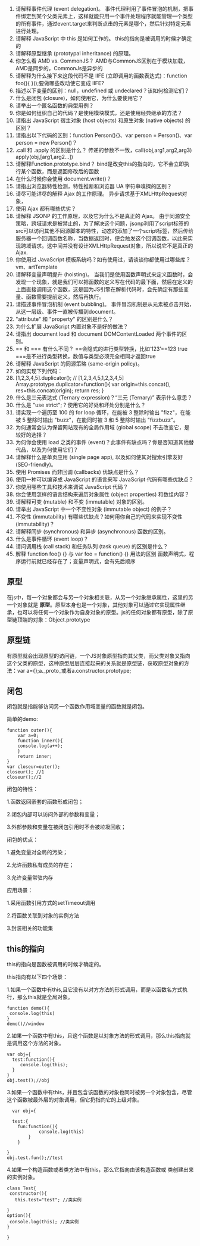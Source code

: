 1. 请解释事件代理 (event delegation)。
    事件代理利用了事件冒泡的机制，把事件绑定到某个父类元素上，这样就能只用一个事件处理程序就能管理一个类型的所有事件，通过event.target来判断点击的元素是哪个，然后针对特定元素进行处理。
1. 请解释 JavaScript 中 this 是如何工作的。
	this的指向是被调用的时候才确定的
1. 请解释原型继承 (prototypal inheritance) 的原理。
1. 你怎么看 AMD vs. CommonJS？
	AMD与CommonJS区别在于模块加载，AMD是同步的，CommonJs是异步的
1. 请解释为什么接下来这段代码不是 IIFE (立即调用的函数表达式)：function foo(){ }();要做哪些改动使它变成 IIFE?
1. 描述以下变量的区别：null，undefined 或 undeclared？该如何检测它们？
1. 什么是闭包 (closure)，如何使用它，为什么要使用它？
1. 请举出一个匿名函数的典型用例？
1. 你是如何组织自己的代码？是使用模块模式，还是使用经典继承的方法？
1. 请指出 JavaScript 宿主对象 (host objects) 和原生对象 (native objects) 的区别？
1. 请指出以下代码的区别：function Person(){}、var person = Person()、var person = new Person()？
1. .call 和 .apply 的区别是什么？
	传递的参数不一致，call(obj,arg1,arg2,arg3) apply(obj,[arg1,arg2...])
1. 请解释Function.prototype.bind？
	bind是改变this的指向的，它不会立即执行某个函数，而是返回修改后的函数
1. 在什么时候你会使用 document.write()？
1. 请指出浏览器特性检测，特性推断和浏览器 UA 字符串嗅探的区别？
1. 请尽可能详尽的解释 Ajax 的工作原理。
	异步请求基于XMLHttpRequest对象，
1. 使用 Ajax 都有哪些优劣？
1. 请解释 JSONP 的工作原理，以及它为什么不是真正的 Ajax。
	由于同源安全策略，跨域请求是被禁止的，为了解决这个问题，jsonp利用了script标签的src可以访问其他不同源脚本的特性，动态的添加了一个script标签，然后传给服务器一个回调函数名称，当数据返回时，便会触发这个回调函数，以此来实现跨域请求。这中间并没有设计XMLHttpRequest对象，所以说它不是真正的Ajax.
1. 你使用过 JavaScript 模板系统吗？如有使用过，请谈谈你都使用过哪些库？
	vm、artTemplate
1. 请解释变量声明提升 (hoisting)。
	当我们是使用函数声明式来定义函数时，会发现一个现象，就是我们可以把函数的定义写在代码的最下面，然后在定义的上面直接调用这个函数，这是因为JS引擎在解析代码时，会先确定有那些变量、函数需要提前定义，然后再执行。
1. 请描述事件冒泡机制 (event bubbling)。
	事件冒泡机制是从元素被点击开始，从这一层级、事件一直被传播到document。
1. "attribute" 和 "property" 的区别是什么？
1. 为什么扩展 JavaScript 内置对象不是好的做法？
1. 请指出 document load 和 document DOMContentLoaded 两个事件的区别。
1. == 和 === 有什么不同？
	==会隐式的进行类型转换，比如‘123’==123 true   ===是不进行类型转换，数值与类型必须完全相同才返回true
1. 请解释 JavaScript 的同源策略 (same-origin policy)。
1. 如何实现下列代码：
1. [1,2,3,4,5].duplicator(); // [1,2,3,4,5,1,2,3,4,5]
		Array.prototype.duplicator=function(){
		 var origin=this.concat(),
		  	 res=this.concat(origin);
		 return res;
		}
1. 什么是三元表达式 (Ternary expression)？“三元 (Ternary)” 表示什么意思？
1. 什么是 "use strict"; ? 使用它的好处和坏处分别是什么？
1. 请实现一个遍历至 100 的 for loop 循环，在能被 3 整除时输出 "fizz"，在能被 5 整除时输出 "buzz"，在能同时被 3 和 5 整除时输出 "fizzbuzz"。
1. 为何通常会认为保留网站现有的全局作用域 (global scope) 不去改变它，是较好的选择？
1. 为何你会使用 load 之类的事件 (event)？此事件有缺点吗？你是否知道其他替代品，以及为何使用它们？
1. 请解释什么是单页应用 (single page app), 以及如何使其对搜索引擎友好 (SEO-friendly)。
1. 使用 Promises 而非回调 (callbacks) 优缺点是什么？
1. 使用一种可以编译成 JavaScript 的语言来写 JavaScript 代码有哪些优缺点？
1. 你使用哪些工具和技术来调试 JavaScript 代码？
1. 你会使用怎样的语言结构来遍历对象属性 (object properties) 和数组内容？
1. 请解释可变 (mutable) 和不变 (immutable) 对象的区别。
1. 请举出 JavaScript 中一个不变性对象 (immutable object) 的例子？
1. 不变性 (immutability) 有哪些优缺点？如何用你自己的代码来实现不变性 (immutability)？
1. 请解释同步 (synchronous) 和异步 (asynchronous) 函数的区别。
1. 什么是事件循环 (event loop)？
1. 请问调用栈 (call stack) 和任务队列 (task queue) 的区别是什么？
1. 解释 function foo() {} 与 var foo = function() {} 用法的区别	
	函数声明式，程序运行前就已经存在了；变量声明式，会有先后顺序

## 原型 ##
在js中，每一个对象都会与另一个对象相关联，从另一个对象继承属性，这里的另一个对象就是 **原型**。原型本身也是一个对象，其他对象可以通过它实现属性继承，也可以将任何一个对象作为自身对象的原型。js的任何对象都有原型，除了原型链顶端的对象：Object.prototype
## 原型链 ##
有原型就会出现原型的访问链，一个JS对象原型指向其父类，而父类对象又指向这个父类的原型，这种原型层层连接起来的关系就是原型链，获取原型对象的方法：var a={};a._proto_或者a.constructor.prototype;
## 闭包 ##
闭包就是指能够访问另一个函数作用域变量的函数就是闭包。

简单的demo:

	function outer(){
		var a=0;
		function inner(){
		console.log(a++);		
		}
		return inner;
	}
	var closeur=outer();
	closeur(); //1
	closeur();//2

闭包的特性：

1.函数返回嵌套的函数形成闭包；

2.闭包内部可以访问外部的参数和变量；

3.外部参数和变量在被闭包引用时不会被垃圾回收；

闭包的优点：

1.避免变量对全局的污染；

2.允许函数私有成员的存在；

3.允许变量常驻内存

应用场景：

1.采用函数引用方式的setTimeout调用

2.将函数关联到对象的实例方法

3.封装相关的功能集

## this的指向 ##
this的指向是函数被调用的时候才确定的。

this指向有以下四个场景：

1.如果一个函数中有this,且它没有以对方方法的形式调用，而是以函数名方式执行，那么this就是全局对象。

    function demo(){
     console.log(this)
    }
    demo()//window

2.如果一个函数中有this，且这个函数是以对象方法的形式调用，那么this指向就是调用这个方法的对象。

    var obj={
      test:function(){
         console.log(this);
      }
    }
    obj.test();//obj

3.如果一个函数中有this，并且包含该函数的对象也同时被另一个对象包含，尽管这个函数被最外层的对象调用，但它扔指向它的上级对象。
    
      var obj={
    
      test:{
     	fun:function(){
      			console.log(this)
    		}
    	}
    
    }
    obj.test.fun();//test


4.如果一个构造函数或者类方法中有this，那么它指向由该构造函数或 类创建出来的实例对象。

    class Test{
     constructor(){
       this.test="test"; //类实例
       
    }
    option(){
     console.log(this); //类实例
    }
    
    }